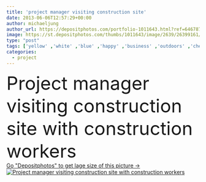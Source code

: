 ```yaml
---
title: 'project manager visiting construction site'
date: 2013-06-06T12:57:29+00:00
author: michaeljung
author_url: https://depositphotos.com/portfolio-1011643.html?ref=64678756
image: https://st.depositphotos.com/thumbs/1011643/image/2639/26399161/api_thumb_450.jpg?forcejpeg=true
type: "post"
tags: ['yellow' ,'white' ,'blue' ,'happy' ,'business' ,'outdoors' ,'cheerful' ,'portrait' ,'smile' ,'male' ,'black' ,'industrial' ,'Men' ,'african' ,'construction' ,'industry' ,'manager' ,'occupation' ,'work' ,'visit' ,'job' ,'businessman' ,'radio' ,'helmet' ,'looking' ,'american' ,'project' ,'print' ,'site' ,'plan' ,'handsome' ,'architect' ,'worker' ,'binoculars' ,'builder' ,'teamwork' ,'workers' ,'engineer' ,'workplace' ,'contractor' ,'foreman' ,'collar' ,'afro' ,'employment' ,'colleagues' ,'employee' ,'de' ,'constructor' ,'supervisor' ,'talkie' ]
categories: 
  - project
---
```

<div aling="center">
            <font size="60"> Project manager visiting construction site with construction workers</font>   
</div>
<div>
    <a href='https://st.depositphotos.com/thumbs/1011643/image/2639/26399161/api_thumb_450.jpg?forcejpeg=true?ref=64678756' target=_blank > Go "Depositphotos" to get lage size of this picture ->
        <img href='https://st.depositphotos.com/thumbs/1011643/image/2639/26399161/api_thumb_450.jpg?forcejpeg=true?ref=64678756' src='https://st.depositphotos.com/1011643/2639/i/950/depositphotos_26399161-stock-photo-project-manager-visiting-construction-site.jpg?forcejpeg=true' alt='Project manager visiting construction site with construction workers' >
    </a>
</div>
